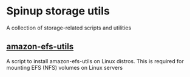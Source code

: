 # Spinup storage utils

A collection of storage-related scripts and utilities

## [amazon-efs-utils](/amazon-efs-utils)

  A script to install amazon-efs-utils on Linux distros. This is required for mounting EFS (NFS) volumes on Linux servers
